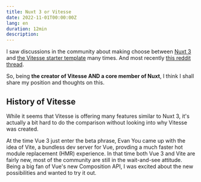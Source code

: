 ```yaml
---
title: Nuxt 3 or Vitesse
date: 2022-11-01T00:00:00Z
lang: en
duration: 12min
description: 
---
```


I saw discussions in the community about making choose between [Nuxt 3](https://v3.nuxtjs.org/) and [the Vitesse starter template](https://github.com/antfu/vitesse) many times. And most recently [this reddit thread](https://www.reddit.com/r/vuejs/comments/wc0k05/vitesse_vs_nuxt_3_which_is_the_best_approach).

So, being **the creator of Vitesse AND a core member of Nuxt**, I think I shall share my position and thoughts on this.

## History of Vitesse

While it seems that Vitesse is offering many features similar to Nuxt 3, it's actually a bit hard to do the comparison without looking into why Vitesse was created.

At the time Vue 3 just enter the beta phrase, Evan You came up with the idea of Vite, a bundless dev server for Vue, provding a much faster hot module replacement (HMR) experience. In that time both Vue 3 and Vite are fairly new, most of the community are still in the wait-and-see attitude. Being a big fan of Vue's new Composition API, I was excited about the new possibilities and wanted to try it out. 


